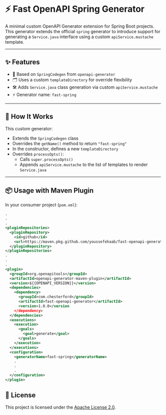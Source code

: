 # ⚡️ Fast OpenAPI Spring Generator

A minimal custom OpenAPI Generator extension for Spring Boot projects.  
This generator extends the official `spring` generator to introduce support for generating a `Service.java` interface using a custom `apiService.mustache` template.

---

## ✨ Features

- 🧩 Based on `SpringCodegen` from `openapi-generator`
- 🗂️ Uses a custom `templateDirectory` for override flexibility
- 🛠️ Adds `Service.java` class generation via custom `apiService.mustache`
- ⚡️ Generator name: `fast-spring`

---

## 🔧 How It Works

This custom generator:
- Extends the `SpringCodegen` class
- Overrides the `getName()` method to return `"fast-spring"`
- In the constructor, defines a new `templateDirectory`
- Overrides `processOpts()`:
    - Calls `super.processOpts()`
    - Appends `apiService.mustache` to the list of templates to render `Service.java`

---

## 📦 Usage with Maven Plugin

In your consumer project (`pom.xml`):

```xml
.
.
.
<pluginRepositories>
  <pluginRepository>
    <id>github</id>
    <url>https://maven.pkg.github.com/youssefehaab/fast-openapi-generator</url>
  </pluginRepository>
</pluginRepositories>
.
.
.
<plugin>
  <groupId>org.openapitools</groupId>
  <artifactId>openapi-generator-maven-plugin</artifactId>
  <version>${{OPENAPI_VERSION}}</version>
  <dependencies>
    <dependency>
      <groupId>com.chesterford</groupId>
      <artifactId>fast-openapi-generator</artifactId>
      <version>1.0.0</version
    </dependency>
  </dependencies>
  <executions>
    <execution>
      <goals>
        <goal>generate</goal>
      </goals>
    </execution>
  </executions>
  <configuration>
    <generatorName>fast-spring</generatorName>
    .
    .
    .
  </configuration>
</plugin>
```

## 📄 License

This project is licensed under the [Apache License 2.0](https://www.apache.org/licenses/LICENSE-2.0).

